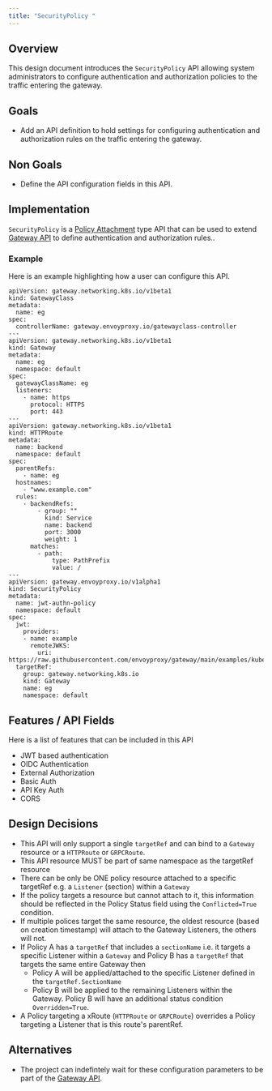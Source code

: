 ```yaml
---
title: "SecurityPolicy "
---
```


## Overview

This design document introduces the `SecurityPolicy` API allowing system administrators to configure
authentication and authorization policies to the traffic entering the gateway.

## Goals
* Add an API definition to hold settings for configuring authentication and authorization rules
on the traffic entering the gateway.

## Non Goals
* Define the API configuration fields in this API.

## Implementation
`SecurityPolicy` is a [Policy Attachment][] type API that can be used to extend [Gateway API][]
to define authentication and authorization rules..

### Example
Here is an example highlighting how a user can configure this API.

```
apiVersion: gateway.networking.k8s.io/v1beta1
kind: GatewayClass
metadata:
  name: eg
spec:
  controllerName: gateway.envoyproxy.io/gatewayclass-controller
---
apiVersion: gateway.networking.k8s.io/v1beta1
kind: Gateway
metadata:
  name: eg
  namespace: default
spec:
  gatewayClassName: eg
  listeners:
    - name: https
      protocol: HTTPS
      port: 443
---
apiVersion: gateway.networking.k8s.io/v1beta1
kind: HTTPRoute
metadata:
  name: backend
  namespace: default
spec:
  parentRefs:
    - name: eg
  hostnames:
    - "www.example.com"
  rules:
    - backendRefs:
        - group: ""
          kind: Service
          name: backend
          port: 3000
          weight: 1
      matches:
        - path:
            type: PathPrefix
            value: /
---
apiVersion: gateway.envoyproxy.io/v1alpha1
kind: SecurityPolicy
metadata:
  name: jwt-authn-policy
  namespace: default
spec:
  jwt:
    providers:
    - name: example
      remoteJWKS:
        uri: https://raw.githubusercontent.com/envoyproxy/gateway/main/examples/kubernetes/authn/jwks.json
  targetRef:
    group: gateway.networking.k8s.io
    kind: Gateway
    name: eg
    namespace: default
```

## Features / API Fields
Here is a list of features that can be included in this API
* JWT based authentication
* OIDC Authentication
* External Authorization
* Basic Auth
* API Key Auth
* CORS

## Design Decisions
* This API will only support a single `targetRef` and can bind to a `Gateway` resource or a `HTTPRoute` or `GRPCRoute`.
* This API resource MUST be part of same namespace as the targetRef resource
* There can be only be ONE policy resource attached to a specific targetRef e.g. a `Listener` (section)  within a `Gateway`
* If the policy targets a resource but cannot attach to it, this information should be reflected
in the Policy Status field using the `Conflicted=True` condition.
* If multiple polices target the same resource, the oldest resource (based on creation timestamp) will
attach to the Gateway Listeners, the others will not.
* If Policy A has a `targetRef` that includes a `sectionName` i.e. 
it targets a specific Listener within a `Gateway` and Policy B has a `targetRef` that targets the same
entire Gateway then
  * Policy A will be applied/attached to the specific Listener defined in the `targetRef.SectionName`
  * Policy B will be applied to the remaining Listeners within the Gateway. Policy B will have an additional
  status condition `Overridden=True`.
* A Policy targeting a xRoute (`HTTPRoute` or `GRPCRoute`) overrides a Policy targeting a Listener that is
this route's parentRef.

## Alternatives
* The project can indefintely wait for these configuration parameters to be part of the [Gateway API].

[Policy Attachment]: https://gateway-api.sigs.k8s.io/references/policy-attachment 
[Gateway API]: https://gateway-api.sigs.k8s.io/
